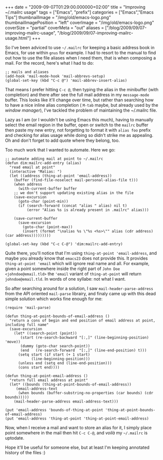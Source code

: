 +++
date = "2009-09-07T01:29:00.000000+02:00"
title = "Improving ~/.mailrc usage"
tags = ["Emacs", "prefix"]
categories = ["Emacs","Emacs Tips"]
thumbnailImage = "/img/old/emacs-logo.png"
thumbnailImagePosition = "left"
coverImage = "/img/old/emacs-logo.png"
coverSize = "partial"
coverMeta = "out"
aliases = ["/blog/2009/09/07-improving-mailrc-usage",
           "/blog/2009/09/07-improving-mailrc-usage.html"]
+++

So I've been adviced to use 
`~/.mailrc` for keeping a basic address book in
Emacs, for use within 
`gnus` for example. I had to resort to the manual to
find out how to use the file aliases when I need them, that is when
composing a mail. For the record, here's what I had to do:

~~~
;; mails and aliases
(add-hook 'mail-mode-hook 'mail-abbrevs-setup)
(global-set-key (kbd "C-c @") 'mail-abbrev-insert-alias)
~~~


That means I prefer hitting 
`C-c @`, then typing the alias in the minibuffer
(with completion) and there after see the full mail address in my
`message-mode` buffer. This looks like it'll change over time, but rather than
searching how to have a nice inline alias completion (
`M-tab` maybe, but
already used by the 
*window manager*), I've tackled the problem of maintaining
the ~/.mailrc file.

Lazy as I am (or I wouldn't be using Emacs this much), having to manually
select the email region in the buffer, open or switch to the 
`mailrc` buffer
then paste my new entry, not forgetting to format it with 
`alias foo` prefix
and checking for alias usage while doing so didn't strike me as
appealing. Oh and don't forget to add quote where they belong, too.

Too much work that I wanted to automate. Here we go:

~~~
;; automate adding mail at point to ~/.mailrc
(defun dim:mailrc-add-entry (alias)
  "read email at point"
  (interactive "Malias: ")
  (let ((address (thing-at-point 'email-address))
	(buffer (find-file-noselect mail-personal-alias-file t)))
    (when address
      (with-current-buffer buffer
	;; we don't support updating existing alias in the file
	(save-excursion
	  (goto-char (point-min))
	  (if (search-forward (concat "alias " alias) nil t)
	      (error "Alias %s is already present in .mailrc" alias)))

	(save-current-buffer
	  (save-excursion
	    (goto-char (point-max))
	    (insert (format "\nalias %s \"%s <%s>\"" alias (cdr address) (car address)))))))))

(global-set-key (kbd "C-c C-@") 'dim:mailrc-add-entry)
~~~


Quite there, you'll notice that I'm using 
`thing-at-point 'email-address`, and
maybe you already know that 
`emacs23` does not provide this. It provides
`thing-at-point 'email` which will ignore real name and all. For example,
given a point somewhere inside the right part of 
`John Doe
<johndoe@email.tld>` the 
`'email` variant of 
`thing-at-point` will return
`johndoe@email.tld`. In words of one syllabe: not what I want.

So after searching around for a solution, I saw 
`mail-header-parse-address`
from the API oriented 
`mail-parse` librairy, and finaly came up with this dead simple
solution which works fine enough for me:

~~~
(require 'mail-parse)

(defun thing-at-point-bounds-of-email-address ()
  "return a cons of begin and end position of email address at point, including full name"
  (save-excursion
    (let* ((search-point (point))
	   (start (re-search-backward "[:,]" (line-beginning-position) 'move))
	   (dummy (goto-char search-point))
	   (end   (re-search-forward  "[:,]" (line-end-position) t)))
      (setq start (if start (+ 1 start)
		    (line-beginning-position)))
      (unless end (setq end (line-end-position)))
      (cons start end))))

(defun thing-at-point-email-address ()
  "return full email address at point"
  (let* ((bounds (thing-at-point-bounds-of-email-address))
	 (email-address-text
	  (when bounds (buffer-substring-no-properties (car bounds) (cdr bounds)))))
    (mail-header-parse-address email-address-text)))

(put 'email-address 'bounds-of-thing-at-point 'thing-at-point-bounds-of-email-address)
(put 'email-address 'thing-at-point 'thing-at-point-email-address)
~~~


Now, when I receive a mail and want to store an alias for it, I simply place
point somewhere in the mail then hit 
`C-c C-@`, and 
*voilà* my 
`~/.mailrc` is
uptodate.

Hope it'll be useful for someone else, but at least I'm keeping annotated
history of the files :)
